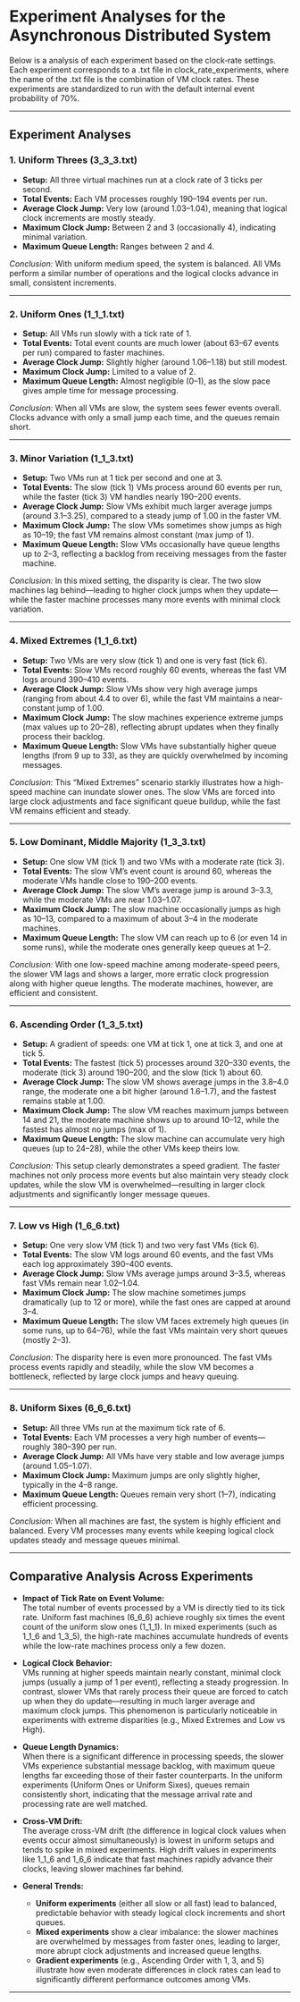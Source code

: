 # Experiment Analyses for the Asynchronous Distributed System

Below is a analysis of each experiment based on the clock‐rate settings. Each experiment corresponds to a .txt file in clock_rate_experiments, where the name of the .txt file is the combination of VM clock rates. These experiments are standardized to run with the default internal event probability of 70%.

---

## Experiment Analyses

### 1. Uniform Threes (**3_3_3.txt**)
- **Setup:** All three virtual machines run at a clock rate of 3 ticks per second.
- **Total Events:** Each VM processes roughly 190–194 events per run.
- **Average Clock Jump:** Very low (around 1.03–1.04), meaning that logical clock increments are mostly steady.
- **Maximum Clock Jump:** Between 2 and 3 (occasionally 4), indicating minimal variation.
- **Maximum Queue Length:** Ranges between 2 and 4.
  
*Conclusion:* With uniform medium speed, the system is balanced. All VMs perform a similar number of operations and the logical clocks advance in small, consistent increments.

---

### 2. Uniform Ones (**1_1_1.txt**)
- **Setup:** All VMs run slowly with a tick rate of 1.
- **Total Events:** Total event counts are much lower (about 63–67 events per run) compared to faster machines.
- **Average Clock Jump:** Slightly higher (around 1.06–1.18) but still modest.
- **Maximum Clock Jump:** Limited to a value of 2.
- **Maximum Queue Length:** Almost negligible (0–1), as the slow pace gives ample time for message processing.
  
*Conclusion:* When all VMs are slow, the system sees fewer events overall. Clocks advance with only a small jump each time, and the queues remain short.

---

### 3. Minor Variation (**1_1_3.txt**)
- **Setup:** Two VMs run at 1 tick per second and one at 3.
- **Total Events:** The slow (tick 1) VMs process around 60 events per run, while the faster (tick 3) VM handles nearly 190–200 events.
- **Average Clock Jump:** Slow VMs exhibit much larger average jumps (around 3.1–3.25), compared to a steady jump of 1.00 in the faster VM.
- **Maximum Clock Jump:** The slow VMs sometimes show jumps as high as 10–19; the fast VM remains almost constant (max jump of 1).
- **Maximum Queue Length:** Slow VMs occasionally have queue lengths up to 2–3, reflecting a backlog from receiving messages from the faster machine.
  
*Conclusion:* In this mixed setting, the disparity is clear. The two slow machines lag behind—leading to higher clock jumps when they update—while the faster machine processes many more events with minimal clock variation.

---

### 4. Mixed Extremes (**1_1_6.txt**)
- **Setup:** Two VMs are very slow (tick 1) and one is very fast (tick 6).
- **Total Events:** Slow VMs record roughly 60 events, whereas the fast VM logs around 390–410 events.
- **Average Clock Jump:** Slow VMs show very high average jumps (ranging from about 4.4 to over 6), while the fast VM maintains a near-constant jump of 1.00.
- **Maximum Clock Jump:** The slow machines experience extreme jumps (max values up to 20–28), reflecting abrupt updates when they finally process their backlog.
- **Maximum Queue Length:** Slow VMs have substantially higher queue lengths (from 9 up to 33), as they are quickly overwhelmed by incoming messages.
  
*Conclusion:* This “Mixed Extremes” scenario starkly illustrates how a high-speed machine can inundate slower ones. The slow VMs are forced into large clock adjustments and face significant queue buildup, while the fast VM remains efficient and steady.

---

### 5. Low Dominant, Middle Majority (**1_3_3.txt**)
- **Setup:** One slow VM (tick 1) and two VMs with a moderate rate (tick 3).
- **Total Events:** The slow VM’s event count is around 60, whereas the moderate VMs handle close to 190–200 events.
- **Average Clock Jump:** The slow VM’s average jump is around 3–3.3, while the moderate VMs are near 1.03–1.07.
- **Maximum Clock Jump:** The slow machine occasionally jumps as high as 10–13, compared to a maximum of about 3–4 in the moderate machines.
- **Maximum Queue Length:** The slow VM can reach up to 6 (or even 14 in some runs), while the moderate ones generally keep queues at 1–2.
  
*Conclusion:* With one low-speed machine among moderate-speed peers, the slower VM lags and shows a larger, more erratic clock progression along with higher queue lengths. The moderate machines, however, are efficient and consistent.

---

### 6. Ascending Order (**1_3_5.txt**)
- **Setup:** A gradient of speeds: one VM at tick 1, one at tick 3, and one at tick 5.
- **Total Events:** The fastest (tick 5) processes around 320–330 events, the moderate (tick 3) around 190–200, and the slow (tick 1) about 60.
- **Average Clock Jump:** The slow VM shows average jumps in the 3.8–4.0 range, the moderate one a bit higher (around 1.6–1.7), and the fastest remains stable at 1.00.
- **Maximum Clock Jump:** The slow VM reaches maximum jumps between 14 and 21, the moderate machine shows up to around 10–12, while the fastest has almost no jumps (max of 1).
- **Maximum Queue Length:** The slow machine can accumulate very high queues (up to 24–28), while the other VMs keep theirs low.
  
*Conclusion:* This setup clearly demonstrates a speed gradient. The faster machines not only process more events but also maintain very steady clock updates, while the slow VM is overwhelmed—resulting in larger clock adjustments and significantly longer message queues.

---

### 7. Low vs High (**1_6_6.txt**)
- **Setup:** One very slow VM (tick 1) and two very fast VMs (tick 6).
- **Total Events:** The slow VM logs around 60 events, and the fast VMs each log approximately 390–400 events.
- **Average Clock Jump:** Slow VMs average jumps around 3–3.5, whereas fast VMs remain near 1.02–1.04.
- **Maximum Clock Jump:** The slow machine sometimes jumps dramatically (up to 12 or more), while the fast ones are capped at around 3–4.
- **Maximum Queue Length:** The slow VM faces extremely high queues (in some runs, up to 64–76), while the fast VMs maintain very short queues (mostly 2–3).
  
*Conclusion:* The disparity here is even more pronounced. The fast VMs process events rapidly and steadily, while the slow VM becomes a bottleneck, reflected by large clock jumps and heavy queuing.

---

### 8. Uniform Sixes (**6_6_6.txt**)
- **Setup:** All three VMs run at the maximum tick rate of 6.
- **Total Events:** Each VM processes a very high number of events—roughly 380–390 per run.
- **Average Clock Jump:** All VMs have very stable and low average jumps (around 1.05–1.07).
- **Maximum Clock Jump:** Maximum jumps are only slightly higher, typically in the 4–8 range.
- **Maximum Queue Length:** Queues remain very short (1–7), indicating efficient processing.
  
*Conclusion:* When all machines are fast, the system is highly efficient and balanced. Every VM processes many events while keeping logical clock updates steady and message queues minimal.

---

## Comparative Analysis Across Experiments

- **Impact of Tick Rate on Event Volume:**  
  The total number of events processed by a VM is directly tied to its tick rate. Uniform fast machines (6_6_6) achieve roughly six times the event count of the uniform slow ones (1_1_1). In mixed experiments (such as 1_1_6 and 1_3_5), the high-rate machines accumulate hundreds of events while the low-rate machines process only a few dozen.

- **Logical Clock Behavior:**  
  VMs running at higher speeds maintain nearly constant, minimal clock jumps (usually a jump of 1 per event), reflecting a steady progression. In contrast, slower VMs that rarely process their queue are forced to catch up when they do update—resulting in much larger average and maximum clock jumps. This phenomenon is particularly noticeable in experiments with extreme disparities (e.g., Mixed Extremes and Low vs High).

- **Queue Length Dynamics:**  
  When there is a significant difference in processing speeds, the slower VMs experience substantial message backlog, with maximum queue lengths far exceeding those of their faster counterparts. In the uniform experiments (Uniform Ones or Uniform Sixes), queues remain consistently short, indicating that the message arrival rate and processing rate are well matched.

- **Cross-VM Drift:**  
  The average cross-VM drift (the difference in logical clock values when events occur almost simultaneously) is lowest in uniform setups and tends to spike in mixed experiments. High drift values in experiments like 1_1_6 and 1_6_6 indicate that fast machines rapidly advance their clocks, leaving slower machines far behind.

- **General Trends:**  
  - **Uniform experiments** (either all slow or all fast) lead to balanced, predictable behavior with steady logical clock increments and short queues.  
  - **Mixed experiments** show a clear imbalance: the slower machines are overwhelmed by messages from faster ones, leading to larger, more abrupt clock adjustments and increased queue lengths.  
  - **Gradient experiments** (e.g., Ascending Order with 1, 3, and 5) illustrate how even moderate differences in clock rates can lead to significantly different performance outcomes among VMs.

---

